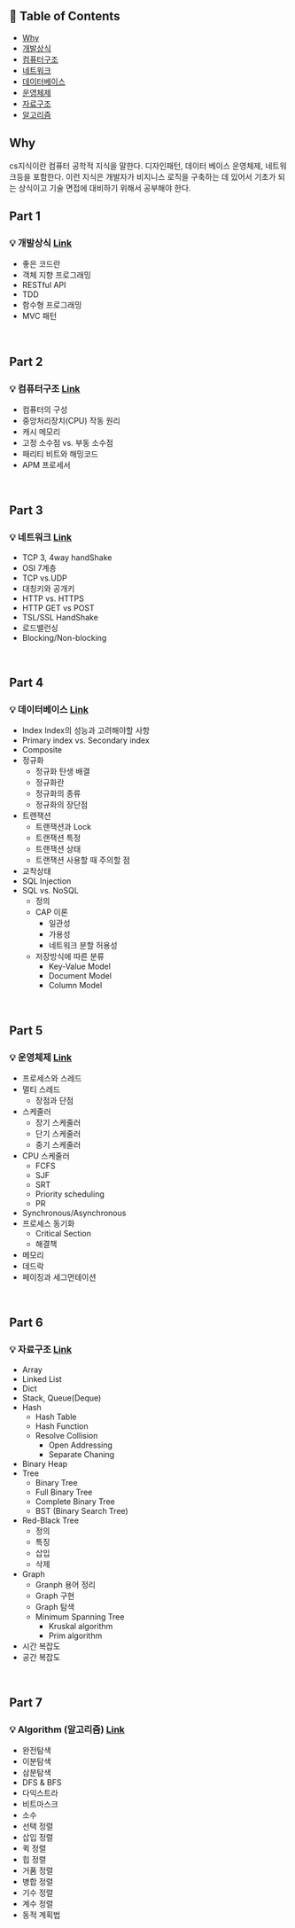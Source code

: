 ## :memo: Table of Contents
- [Why](#why)
- [개발상식](#part-1)
- [컴퓨터구조](#part-2)
- [네트워크](#part-3)
- [데이터베이스](#part-4)
- [운영체제](#part-5)
- [자료구조](#part-6)
- [알고리즘](#part-7)

## Why
cs지식이란 컴퓨터 공학적 지식을 말한다.
디자인패턴, 데이터 베이스 운영체제, 네트워크등을 포함한다. 이런 지식은 개발자가 비지니스 로직을 구축하는 데 있어서 기초가 되는 상식이고 기술 면접에 대비하기 위해서 공부해야 한다.

## Part 1

### :bulb: 개발상식 [Link]()

- 좋은 코드란
- 객체 지향 프로그래밍
- RESTful API
- TDD
- 함수형 프로그래밍
- MVC 패턴

</br>

## Part 2

### :bulb: 컴퓨터구조 [Link]()

- 컴퓨터의 구성
- 중앙처리장치(CPU) 작동 원리
- 캐시 메모리
- 고정 소수점 vs. 부동 소수점
- 패리티 비트와 해밍코드
- APM 프로세서

</br>

## Part 3

### :bulb: 네트워크 [Link](https://github.com/timobyjin02/Computer-Science/blob/main/Network/index.md)

- TCP 3, 4way handShake
- OSI 7계층
- TCP vs.UDP
- 대칭키와 공개키
- HTTP vs. HTTPS
- HTTP GET vs POST
- TSL/SSL HandShake
- 로드밸런싱
- Blocking/Non-blocking

</br>

## Part 4

### :bulb: 데이터베이스 [Link](https://github.com/timobyjin02/Computer-Science/blob/main/Database/index.md)

- Index
  Index의 성능과 고려해야할 사항
- Primary index vs. Secondary index
- Composite
- 정규화
  - 정규화 탄생 배결
  - 정규화란
  - 정규화의 종류
  - 정규화의 장단점
- 트랜잭션
  - 트랜잭션과 Lock
  - 트랜잭션 특정
  - 트랜잭션 상태
  - 트랜잭션 사용할 때 주의할 점
- 교착상태
- SQL Injection
- SQL vs. NoSQL
  - 정의
  - CAP 이론
    - 일관성
    - 가용성
    - 네트워크 분할 허용성
  - 저장방식에 따른 분류
    - Key-Value Model
    - Document Model
    - Column Model

</br>

## Part 5

### :bulb: 운영체제 [Link]()

- 프로세스와 스레드
- 멀티 스레드
  - 장점과 단점
- 스케줄러
  - 장기 스케줄러
  - 단기 스케줄러
  - 중기 스케줄러
- CPU 스케줄러
  - FCFS
  - SJF
  - SRT
  - Priority scheduling
  - PR
- Synchronous/Asynchronous
- 프로세스 동기화
  - Critical Section
  - 해결책
- 메모리
- 데드락
- 페이징과 세그먼테이션
</br>

## Part 6

### :bulb: 자료구조 [Link](https://github.com/timobyjin02/Computer-Science/blob/main/Data_Structure/index.md)

- Array
- Linked List
- Dict
- Stack, Queue(Deque)
- Hash
  - Hash Table
  - Hash Function
  - Resolve Collision
    - Open Addressing
    - Separate Chaning
- Binary Heap
- Tree
  - Binary Tree
  - Full Binary Tree
  - Complete Binary Tree
  - BST (Binary Search Tree)
- Red-Black Tree
  - 정의
  - 특징
  - 삽입
  - 삭제
- Graph
  - Granph 용어 정리
  - Graph 구현
  - Graph 탐색
  - Minimum Spanning Tree
    - Kruskal algorithm
    - Prim algorithm
- 시간 복잡도
- 공간 복잡도
</br>

## Part 7

### :bulb: Algorithm (알고리즘) [Link]()

- 완전탐색
- 이분탐색
- 삼분탐색
- DFS & BFS
- 다익스트라
- 비트마스크
- 소수
- 선택 정렬
- 삽입 정렬
- 퀵 정렬
- 힙 정렬
- 거품 정렬
- 병합 정렬
- 기수 정렬
- 계수 정렬
- 동적 계획법
